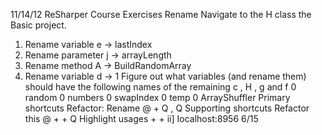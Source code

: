 11/14/12 ReSharper Course Exercises
Rename
Navigate to the H class the Basic project.
1. Rename variable e -> lastIndex
2. Rename parameter j -> arrayLength
3. Rename method A -> BuildRandomArray
4. Rename variable d -> 1
Figure out what variables (and rename them) should have the following names of the remaining c , H , g and f
0 random
0 numbers
0 swapIndex
0 temp
0 ArrayShuffler
Primary shortcuts
Refactor: Rename @ + Q , Q
Supporting shortcuts
Refactor this @ + + Q
Highlight usages + + ii]
Iocalhost:8956 6/15